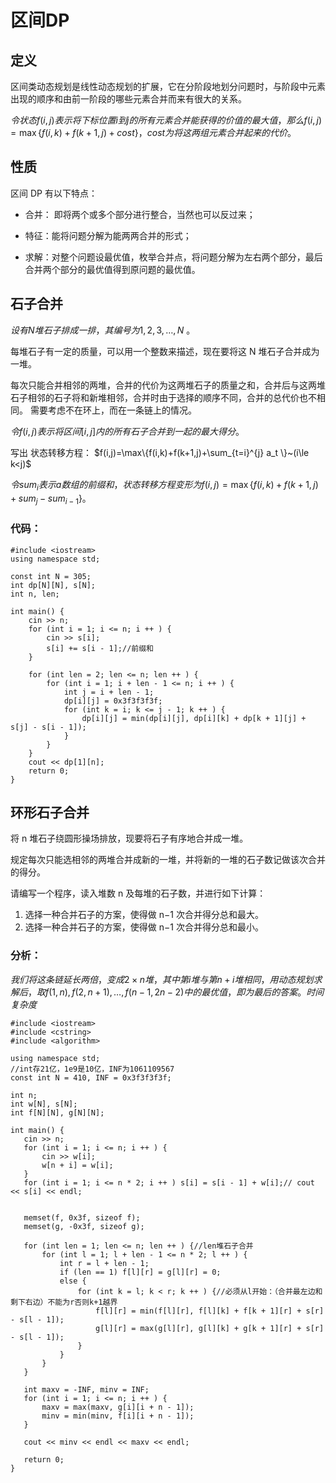 # 区间DP
## 定义
区间类动态规划是线性动态规划的扩展，它在分阶段地划分问题时，与阶段中元素出现的顺序和由前一阶段的哪些元素合并而来有很大的关系。

$令状态 f(i,j) 表示将下标位置 i 到 j 的所有元素合并能获得的价值的最大值，那么 f(i,j)=\max\{f(i,k)+f(k+1,j)+cost\}，cost 为将这两组元素合并起来的代价。$

## 性质
区间 DP 有以下特点：

- 合并：
即将两个或多个部分进行整合，当然也可以反过来；

- 特征：能将问题分解为能两两合并的形式；

- 求解：对整个问题设最优值，枚举合并点，将问题分解为左右两个部分，最后合并两个部分的最优值得到原问题的最优值。

## 石子合并
$设有 N堆石子排成一排，其编号为 1,2,3,…,N$
。

每堆石子有一定的质量，可以用一个整数来描述，现在要将这 N
 堆石子合并成为一堆。

每次只能合并相邻的两堆，合并的代价为这两堆石子的质量之和，合并后与这两堆石子相邻的石子将和新堆相邻，合并时由于选择的顺序不同，合并的总代价也不相同。
需要考虑不在环上，而在一条链上的情况。

$令 f(i,j) 表示将区间 [i,j] 内的所有石子合并到一起的最大得分。$

写出 状态转移方程：
$f(i,j)=\max\{f(i,k)+f(k+1,j)+\sum_{t=i}^{j} a_t \}~(i\le k<j)$

$令 sum_i 表示 a 数组的前缀和，状态转移方程变形为 f(i,j)=\max\{f(i,k)+f(k+1,j)+sum_j-sum_{i-1} \}。$
### 代码：
```
#include <iostream>
using namespace std;

const int N = 305;
int dp[N][N], s[N];
int n, len;

int main() {
	cin >> n;
	for (int i = 1; i <= n; i ++ ) {
		cin >> s[i];
		s[i] += s[i - 1];//前缀和
	}
	
	for (int len = 2; len <= n; len ++ ) {
		for (int i = 1; i + len - 1 <= n; i ++ ) {
			int j = i + len - 1;
			dp[i][j] = 0x3f3f3f3f;
			for (int k = i; k <= j - 1; k ++ ) {
				dp[i][j] = min(dp[i][j], dp[i][k] + dp[k + 1][j] + s[j] - s[i - 1]);
			}
		}
	}
	cout << dp[1][n];
	return 0;
}
```
## 环形石子合并
将 n
 堆石子绕圆形操场排放，现要将石子有序地合并成一堆。

规定每次只能选相邻的两堆合并成新的一堆，并将新的一堆的石子数记做该次合并的得分。

请编写一个程序，读入堆数 n
 及每堆的石子数，并进行如下计算：
 1. 选择一种合并石子的方案，使得做 n−1
 次合并得分总和最大。
 2. 选择一种合并石子的方案，使得做 n−1
 次合并得分总和最小。

 ### 分析：
 $我们将这条链延长两倍，变成 2\times n 堆，其中第 i 堆与第 n+i 堆相同，用动态规划求解后，取 f(1,n),f(2,n+1),\dots,f(n-1,2n-2) 中的最优值，即为最后的答案。时间复杂度$

 ```
 #include <iostream>
#include <cstring>
#include <algorithm>

using namespace std;
//int存21亿，1e9是10亿，INF为1061109567
const int N = 410, INF = 0x3f3f3f3f;

int n;
int w[N], s[N];
int f[N][N], g[N][N];

int main() {
    cin >> n;
    for (int i = 1; i <= n; i ++ ) {
        cin >> w[i];
        w[n + i] = w[i];
    }
    for (int i = 1; i <= n * 2; i ++ ) s[i] = s[i - 1] + w[i];// cout << s[i] << endl;
    

    memset(f, 0x3f, sizeof f);
    memset(g, -0x3f, sizeof g);

    for (int len = 1; len <= n; len ++ ) {//len堆石子合并
        for (int l = 1; l + len - 1 <= n * 2; l ++ ) {
            int r = l + len - 1;
            if (len == 1) f[l][r] = g[l][r] = 0;
            else {
                for (int k = l; k < r; k ++ ) {//必须从l开始：（合并最左边和剩下右边）不能为r否则k+1越界
                    f[l][r] = min(f[l][r], f[l][k] + f[k + 1][r] + s[r] - s[l - 1]);
                    g[l][r] = max(g[l][r], g[l][k] + g[k + 1][r] + s[r] - s[l - 1]);
                }
            }
        }
    }
    
    int maxv = -INF, minv = INF;
    for (int i = 1; i <= n; i ++ ) {
        maxv = max(maxv, g[i][i + n - 1]);
        minv = min(minv, f[i][i + n - 1]);
    }

    cout << minv << endl << maxv << endl;

    return 0;
}
 ```